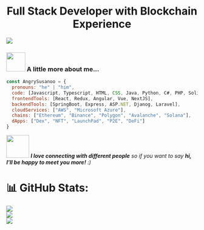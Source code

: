 <h1 align="center">Full Stack Developer with Blockchain Experience</h1>

![](https://komarev.com/ghpvc/?username=AngrySusanoo&label=VISITORS&color=green)

### <img src="https://media.giphy.com/media/VgCDAzcKvsR6OM0uWg/giphy.gif" width="50"> A little more about me...  

```javascript
const AngrySusanoo = {
  pronouns: "he" | "him",
  code: [Javascript, Typescript, HTML, CSS, Java, Python, C#, PHP, Solidity, Rust],
  frontendTools: [React, Redux, Angular, Vue, NextJS],
  backendTools: [SpringBoot, Express, ASP.NET, Djanog, Laravel],
  cloudServices: ["AWS", "Microsoft Azure"],
  chains: ["Ethereum", "Binance", "Polygon", "Avalanche", "Solana"],
  dApps: ["Dex", "NFT", "LaunchPad", "P2E", "DeFi"]
}
```

<img src="https://media.giphy.com/media/LnQjpWaON8nhr21vNW/giphy.gif" width="60"> <em><b>I love connecting with different people</b> so if you want to say <b>hi, I'll be happy to meet you more!</b> :)</em>

# 📊 GitHub Stats:
![](https://github-readme-stats.vercel.app/api?username=TO3IC&theme=dark&hide_border=false&include_all_commits=true&count_private=true)<br/>
![](https://github-readme-streak-stats.herokuapp.com/?user=TO3IC&theme=dark&hide_border=false)<br/>
![](https://github-readme-stats.vercel.app/api/top-langs/?username=TO3IC&theme=dark&hide_border=false&include_all_commits=true&count_private=true&layout=compact)

